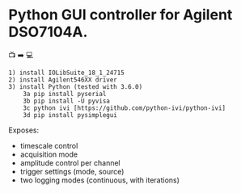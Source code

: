 # Python GUI controller for Agilent DSO7104A.
:tv: :arrow_right: :computer:
~~~~~~~~~~~~~~~~~~~~~~~~~~~~~~~~~~~~~~~~~~~~~~~~~~~~~~~~~~~~~~
1) install IOLibSuite_18_1_24715
2) install Agilent546XX driver
3) install Python (tested with 3.6.0)
	3a pip install pyserial
	3b pip install -U pyvisa
	3c python ivi [https://github.com/python-ivi/python-ivi]
	3d pip install pysimplegui
~~~~~~~~~~~~~~~~~~~~~~~~~~~~~~~~~~~~~~~~~~~~~~~~~~~~~~~~~~~~~~
Exposes:
- timescale control
- acquisition mode
- amplitude control per channel
- trigger settings (mode, source)
- two logging modes (continuous, with iterations)
